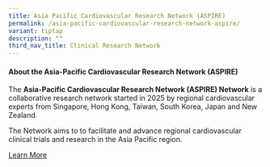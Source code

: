 ```yaml
---
title: Asia Pacific Cardiovascular Research Network (ASPIRE)
permalink: /asia-pacific-cardiovascular-research-network-aspire/
variant: tiptap
description: ""
third_nav_title: Clinical Research Network
---
```

<p></p>
<h4><strong>About the Asia-Pacific Cardiovascular Research Network (ASPIRE)</strong></h4>
<p>The <strong>Asia-Pacific Cardiovascular Research Network (ASPIRE) Network</strong> is
a collaborative research network started in 2025 by regional cardiovascular
experts from Singapore, Hong Kong, Taiwan, South Korea, Japan and New Zealand.</p>
<p>The Network aims to to facilitate and advance regional cardiovascular
clinical trials and research in the Asia Pacific region.</p>
<p><a href="/about-us/" rel="noopener nofollow" target="_blank">Learn More</a>
</p>